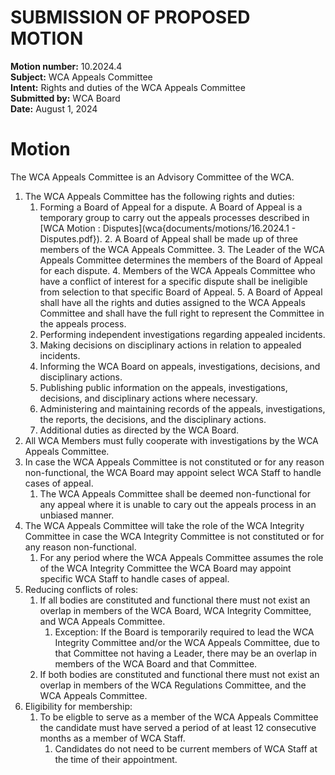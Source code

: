 # SUBMISSION OF PROPOSED MOTION

**Motion number:** 10.2024.4  
**Subject:** WCA Appeals Committee  
**Intent:** Rights and duties of the WCA Appeals Committee  
**Submitted by:** WCA Board  
**Date:** August 1, 2024  

# Motion

The WCA Appeals Committee is an Advisory Committee of the WCA.

1. The WCA Appeals Committee has the following rights and duties:
   1. Forming a Board of Appeal for a dispute. A Board of Appeal is a temporary group to carry out the appeals processes described in [WCA Motion : Disputes](wca{documents/motions/16.2024.1 - Disputes.pdf}).
      2. A Board of Appeal shall be made up of three members of the WCA Appeals Committee.
      3. The Leader of the WCA Appeals Committee determines the members of the Board of Appeal for each dispute.
      4. Members of the WCA Appeals Committee who have a conflict of interest for a specific dispute shall be ineligible from selection to that specific Board of Appeal.
      5. A Board of Appeal shall have all the rights and duties assigned to the WCA Appeals Committee and shall have the full right to represent the Committee in the appeals process.
   2. Performing independent investigations regarding appealed incidents.
   3. Making decisions on disciplinary actions in relation to appealed incidents.
   4. Informing the WCA Board on appeals, investigations, decisions, and disciplinary actions.
   5. Publishing public information on the appeals, investigations, decisions, and disciplinary actions where necessary.
   6. Administering and maintaining records of the appeals, investigations, the reports, the decisions, and the disciplinary actions.
   7. Additional duties as directed by the WCA Board.
2. All WCA Members must fully cooperate with investigations by the WCA Appeals Committee.
3. In case the WCA Appeals Committee is not constituted or for any reason non-functional, the WCA Board may appoint select WCA Staff to handle cases of appeal.
   1. The WCA Appeals Committee shall be deemed non-functional for any appeal where it is unable to cary out the appeals process in an unbiased manner.
4. The WCA Appeals Committee will take the role of the WCA Integrity Committee in case the WCA Integrity Committee is not constituted or for any reason non-functional.
      1. For any period where the WCA Appeals Committee assumes the role of the WCA Integrity Committee the WCA Board may appoint specific WCA Staff to handle cases of appeal.
5. Reducing conflicts of roles:
   1. If all bodies are constituted and functional there must not exist an overlap in members of the WCA Board, WCA Integrity Committee, and WCA Appeals Committee.
      1. Exception: If the Board is temporarily required to lead the WCA Integrity Committee and/or the WCA Appeals Committee, due to that Committee not having a Leader, there may be an overlap in members of the WCA Board and that Committee.
   2. If both bodies are constituted and functional there must not exist an overlap in members of the WCA Regulations Committee, and the WCA Appeals Committee.
6. Eligibility for membership:
   1. To be eligble to serve as a member of the WCA Appeals Committee the candidate must have served a period of at least 12 consecutive months as a member of WCA Staff.
      1. Candidates do not need to be current members of WCA Staff at the time of their appointment.
